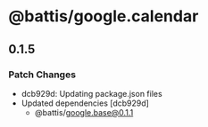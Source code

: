 # @battis/google.calendar

## 0.1.5

### Patch Changes

- dcb929d: Updating package.json files
- Updated dependencies [dcb929d]
  - @battis/google.base@0.1.1
